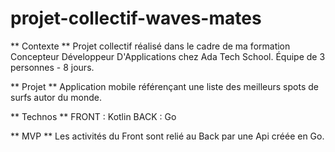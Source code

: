 # projet-collectif-waves-mates
** Contexte **
Projet collectif réalisé dans le cadre de ma formation Concepteur Développeur D'Applications chez Ada Tech School. 
Équipe de 3 personnes - 8 jours. 

** Projet **
Application mobile référençant une liste des meilleurs spots de surfs autor du monde.

** Technos **
FRONT : Kotlin 
BACK : Go 

** MVP **
Les activités du Front sont relié au Back par une Api créée en Go.
